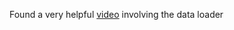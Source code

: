 Found a very helpful [video](https://www.youtube.com/watch?v=0xVqLJe9_CY) involving the data loader
